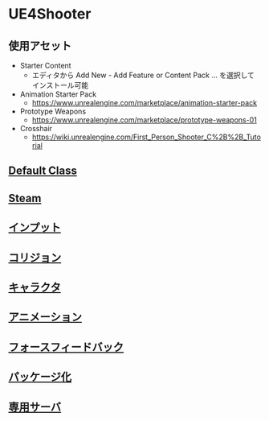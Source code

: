 # UE4Shooter

## 使用アセット

* Starter Content
  * エディタから Add New - Add Feature or Content Pack ... を選択してインストール可能
* Animation Starter Pack
    * https://www.unrealengine.com/marketplace/animation-starter-pack
* Prototype Weapons
    * https://www.unrealengine.com/marketplace/prototype-weapons-01
* Crosshair
    * https://wiki.unrealengine.com/First_Person_Shooter_C%2B%2B_Tutorial

## [Default Class](https://github.com/horinoh/UE4Shooter/tree/master/Document/DefaultClass)
## [Steam](https://github.com/horinoh/UE4Steam/tree/master/)
## [インプット](https://github.com/horinoh/UE4Shooter/tree/master/Document/Input)
## [コリジョン](https://github.com/horinoh/UE4Shooter/tree/master/Document/Collision)
## [キャラクタ](https://github.com/horinoh/UE4Shooter/tree/master/Document/Character)
## [アニメーション](https://github.com/horinoh/UE4Shooter/tree/master/Document/Animation)
## [フォースフィードバック](https://github.com/horinoh/UE4Shooter/tree/master/Document/ForceFeedback)
## [パッケージ化](https://github.com/horinoh/UE4Shooter/tree/master/Document/Packaging)
## [専用サーバ](https://github.com/horinoh/UE4Shooter/tree/master/Document/DedicatedServer)

<!--
TODO

○ オンラインサブシステム対応
○ 軌跡エフェクト対応
○ AnimInstance 条件遷移調査
    立ち - しゃがみ
    立ち - ほふく(Prone対応する場合)

○ エイム(Ironsight)対応する?
○ 非専用サーバ対応する？
○ Prone 対応する？
○ Knife(Melee)対応する？
-->



<!--
○ WIKI 覚書

[リンク](https://github.com/horinoh/UE4Shooter/Document/XXX.md)
![画像](Document/XXX.png)

__強調__
___強い強調___

~~打ち消し~~

`void main()/*コード*/`
~~~
//!< コード
void main()
~~~

| テーブル | YYY | ZZZ |
|:-:|:-:|:-:|
| aaa | bbb | ccc |
| ddd | eee | fff |
-->